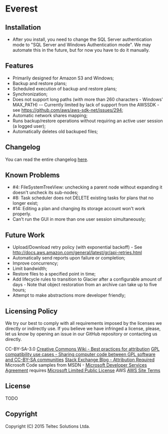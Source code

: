 # Everest

## Installation

- After you install, you need to change the SQL Server authentication mode to "SQL Server and Windows Authentication mode". We may automate this in the future, but for now you have to do it manually.

## Features

- Primarily designed for Amazon S3 and Windows;
- Backup and restore plans;
- Scheduled execution of backup and restore plans;
- Synchronization;
- Does not support long paths (with more than 260 characters - Windows' MAX_PATH) -- Currently limited by lack of support from the AWSSDK - see https://github.com/aws/aws-sdk-net/issues/294;
- Automatic network shares mapping;
- Runs backup/restore operations without requiring an active user session (a logged user);
- Automatically deletes old backuped files;

## Changelog

You can read the entire changelog [here](CHANGELOG.md).

## Known Problems

- \#4: FileSystemTreeView: unchecking a parent node without expanding it doesn't uncheck its sub-nodes;
- \#8: Task scheduler does not DELETE existing tasks for plans that no longer exist;
- \#14: Editing a plan and changing its storage account won't work properly.
- Can't run the GUI in more than one user session simultaneously;

## Future Work

- Upload/Download retry policy (with exponential backoff) - See http://docs.aws.amazon.com/general/latest/gr/api-retries.html
- Automatically send reports upon failure or completion;
- Improve concurrency;
- Limit bandwidth;
- Restore files to a specified point in time;
- Add lifecycle rules to transition to Glacier after a configurable amount of days - Note that object restoration from an archive can take up to five hours;
- Attempt to make abstractions more developer friendly;

## Licensing Policy

We try our best to comply with all requirements imposed by the licenses we directly or indirectly use.
If you believe we have infringed a license, please, let us know by opening an issue in our GitHub repository or contacting us directly.

CC-BY-SA-3.0
	[Creative Commons Wiki - Best practices for attribution](https://wiki.creativecommons.org/wiki/Best_practices_for_attribution#Examples_of_attribution)
	[GPL compatibility use cases - Sharing computer code between GPL software and CC-BY-SA communities](https://wiki.creativecommons.org/wiki/GPL_compatibility_use_cases#Sharing_computer_code_between_GPL_software_and_CC-BY-SA_communities)
	[Stack Exchange Blog - Attribution Required](https://blog.stackexchange.com/2009/06/attribution-required/)
Microsoft
	Code samples from MSDN - [Microsoft Developer Services Agreement](https://msdn.microsoft.com/en-us/cc300389.aspx#D) requires [Microsoft Limited Public License](http://opensource.org/licenses/MS-PL)
AWS
	[AWS Site Terms](http://aws.amazon.com/terms/)

## License

TODO

## Copyright

Copyright (C) 2015 Teltec Solutions Ltda.

